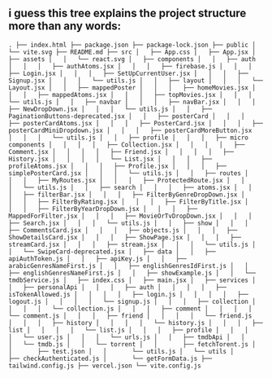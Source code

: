 ## i guess this tree explains the project structure more than any words:
`
.
├── index.html
├── package.json
├── package-lock.json
├── public
│   └── vite.svg
├── README.md
├── src
│   ├── App.css
│   ├── App.jsx
│   ├── assets
│   │   └── react.svg
│   ├── components
│   │   ├── auth
│   │   │   ├── authAtoms.jsx
│   │   │   ├── firebase.js
│   │   │   ├── Login.jsx
│   │   │   ├── SetUpCurrentUser.jsx
│   │   │   ├── Signup.jsx
│   │   │   └── utils.js
│   │   ├── layout
│   │   │   └── Layout.jsx
│   │   ├── mappedPoster
│   │   │   ├── homeMovies.jsx
│   │   │   ├── mappedAtoms.jsx
│   │   │   ├── topMovies.jsx
│   │   │   └── utils.js
│   │   ├── navbar
│   │   │   ├── navBar.jsx
│   │   │   ├── NewDropDown.jsx
│   │   │   └── utils.js
│   │   ├── PaginationButtons-deprecated.jsx
│   │   ├── posterCard
│   │   │   ├── posterCardAtoms.jsx
│   │   │   ├── PosterCard.jsx
│   │   │   ├── posterCardMiniDropdown.jsx
│   │   │   ├── posterCardMoreButton.jsx
│   │   │   └── utils.js
│   │   ├── profile
│   │   │   ├── micro components
│   │   │   │   ├── Collection.jsx
│   │   │   │   ├── Comment.jsx
│   │   │   │   ├── Friend.jsx
│   │   │   │   ├── History.jsx
│   │   │   │   └── List.jsx
│   │   │   ├── profileAtoms.jsx
│   │   │   ├── Profile.jsx
│   │   │   ├── simplePosterCard.jsx
│   │   │   └── utils.js
│   │   ├── routes
│   │   │   ├── MyRoutes.jsx
│   │   │   ├── ProtectedRoute.jsx
│   │   │   └── utils.js
│   │   ├── search
│   │   │   ├── atoms.jsx
│   │   │   ├── filterBar.jsx
│   │   │   ├── FilterByGenreDropDown.jsx
│   │   │   ├── FilterByRating.jsx
│   │   │   ├── FilterByTitle.jsx
│   │   │   ├── FilterByYearDropDown.jsx
│   │   │   ├── MappedForFilter.jsx
│   │   │   ├── MovieOrTvDropDown.jsx
│   │   │   ├── Search.jsx
│   │   │   └── utils.js
│   │   ├── show
│   │   │   ├── CommentsCard.jsx
│   │   │   ├── objects.js
│   │   │   ├── ShowDetailsCard.jsx
│   │   │   ├── ShowPage.jsx
│   │   │   ├── streamCard.jsx
│   │   │   ├── stream.jsx
│   │   │   └── utils.js
│   │   └── SwipeCard-deprecated.jsx
│   ├── data
│   │   ├── apiAuthToken.js
│   │   ├── apiKey.js
│   │   ├── arabicGenresNameFirst.js
│   │   ├── englishGenresIdFirst.js
│   │   ├── englishGenresNameFirst.js
│   │   ├── showExample.js
│   │   └── tmdbService.js
│   ├── index.css
│   ├── main.jsx
│   ├── services
│   │   ├── personalApi
│   │   │   ├── auth
│   │   │   │   ├── isTokenAllowed.js
│   │   │   │   ├── login.js
│   │   │   │   ├── logout.js
│   │   │   │   └── signup.js
│   │   │   ├── collection
│   │   │   │   └── collection.js
│   │   │   ├── comment
│   │   │   │   └── comment.js
│   │   │   ├── friend
│   │   │   │   └── friend.js
│   │   │   ├── history
│   │   │   │   └── history.js
│   │   │   ├── list
│   │   │   │   └── list.js
│   │   │   ├── profile
│   │   │   │   └── user.js
│   │   │   └── urls.js
│   │   ├── tmdbApi
│   │   │   └── tmdb.js
│   │   └── torrent
│   │       ├── fetchTorent.js
│   │       ├── test.json
│   │       └── utils.js
│   └── utils
│       ├── checkAuthenticated.js
│       └── getFormData.js
├── tailwind.config.js
├── vercel.json
└── vite.config.js
`
